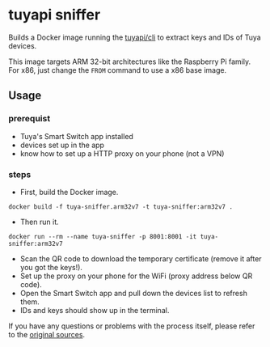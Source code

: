 # tuyapi sniffer

Builds a Docker image running the [tuyapi/cli](https://github.com/TuyaAPI/cli) to extract keys and IDs of Tuya devices.

This image targets ARM 32-bit architectures like the Raspberry Pi family. For x86, just change the `FROM` command to use a x86 base image.

## Usage

### prerequist

- Tuya's Smart Switch app installed
- devices set up in the app
- know how to set up a HTTP proxy on your phone (not a VPN)

### steps

- First, build the Docker image.

`docker build -f tuya-sniffer.arm32v7 -t tuya-sniffer:arm32v7 .`

- Then run it.

`docker run --rm --name tuya-sniffer -p 8001:8001 -it tuya-sniffer:arm32v7`

- Scan the QR code to download the temporary certificate (remove it after you got the keys!).
- Set up the proxy on your phone for the WiFi (proxy address below QR code).
- Open the Smart Switch app and pull down the devices list to refresh them.
- IDs and keys should show up in the terminal.

If you have any questions or problems with the process itself, please refer to the [original sources](https://github.com/codetheweb/tuyapi/blob/master/docs/SETUP.md).
